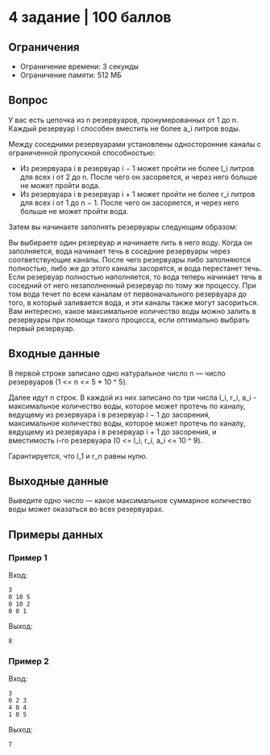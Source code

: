 # 4 задание | 100 баллов

## Ограничения

+ Ограничение времени: 3 секунды
+ Ограничение памяти: 512 МБ

## Вопрос

У вас есть цепочка из n резервуаров, пронумерованных от 1 до n.
Каждый резервуар i способен вместить не более a_i литров воды.

Между соседними резервуарами установлены односторонние каналы с ограниченной пропускной способностью:

+ Из резервуара i в резервуар i − 1 может пройти не более l_i литров для всех i от 2 до n.
  После чего он засоряется, и через него больше не может пройти вода.
+ Из резервуара i в резервуар i + 1 может пройти не более r_i литров для всех i от 1 до n − 1.
  После чего он засоряется, и через него больше не может пройти вода.

Затем вы начинаете заполнять резервуары следующим образом:

Вы выбираете один резервуар и начинаете лить в него воду.
Когда он заполняется, вода начинает течь в соседние резервуары через соответствующие каналы.
После чего резервуары либо заполняются полностью, либо же до этого каналы засорятся, и вода перестанет течь.
Если резервуар полностью наполняется, то вода теперь начинает течь в соседний от него незаполненный резервуар по тому же процессу.
При том вода течет по всем каналам от первоначального резервуара до того, в который заливается вода, и эти каналы также могут засориться.
Вам интересно, какое максимальное количество воды можно залить в резервуары при помощи такого процесса, если оптимально выбрать первый резервуар.

## Входные данные

В первой строке записано одно натуральное число n — число резервуаров (1 <= n <= 5 * 10 ^ 5).

Далее идут n строк.
В каждой из них записано по три числа l_i, r_i, a_i -
максимальное количество воды, которое может протечь по каналу, ведущему из резервуара i в резервуар i − 1 до засорения,
максимальное количество воды, которое может протечь по каналу, ведущему из резервуара i в резервуар i + 1 до засорения,
и вместимость i-го резервуара (0 <= l_i, r_i, a_i <= 10 ^ 9).

Гарантируется, что l_1 и r_n равны нулю.

## Выходные данные

Выведите одно число — какое максимальное суммарное количество воды может оказаться во всех резервуарах.

## Примеры данных

### Пример 1

Вход:

```
3
0 10 5
0 10 2
0 0 1
```

Выход:

```
8
```

### Пример 2

Вход:

```
3
0 2 3
4 0 4
1 0 5
```

Выход:

```
7
```
